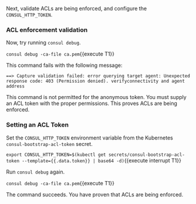 Next, validate ACLs are being enforced, and configure
the `CONSUL_HTTP_TOKEN`.

### ACL enforcement validation

Now, try running `consul debug`.

`consul debug -ca-file ca.pem`{{execute T1}}

This command fails with the following message:

```plaintext
==> Capture validation failed: error querying target agent: Unexpected response code: 403 (Permission denied). verifyconnectivity and agent address
```

This command is not permitted for the anonymous token. You must supply
an ACL token with the proper permissions. This proves ACLs are being enforced.

### Setting an ACL Token

Set the `CONSUL_HTTP_TOKEN` environment variable from the Kubernetes
`consul-bootstrap-acl-token` secret.

`export CONSUL_HTTP_TOKEN=$(kubectl get secrets/consul-bootstrap-acl-token --template={{.data.token}} | base64 -d)`{{execute interrupt T1}}

Run `consul debug` again.

`consul debug -ca-file ca.pem`{{execute T1}}

The command succeeds. You have proven that ACLs are being enforced.
